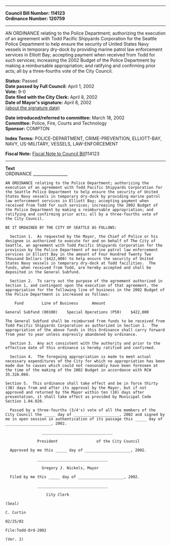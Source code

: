 * * * * *  
  
**Council Bill Number: [](#h0)[](#h2)114123**   
**Ordinance Number: 120759**  
  
* * * * *  
  
AN ORDINANCE relating to the Police Department; authorizing the execution of an agreement with Todd Pacific Shipyards Corporation for the Seattle Police Department to help ensure the security of United States Navy vessels in temporary dry-dock by providing marine patrol law enforcement services in Elliott Bay; accepting payment when received from Todd for such services; increasing the 2002 Budget of the Police Department by making a reimbursable appropriation; and ratifying and confirming prior acts; all by a three-fourths vote of the City Council.  
  
**Status:** Passed   
**Date passed by Full Council:** April 1, 2002   
**Vote:** 9-0   
**Date filed with the City Clerk:** April 8, 2002   
**Date of Mayor's signature:** April 8, 2002   
[(about the signature date)](/~public/approvaldate.htm)   
  
  
**Date introduced/referred to committee:** March 18, 2002   
**Committee:** Police, Fire, Courts and Technology   
**Sponsor:** COMPTON   
  
**Index Terms:** POLICE-DEPARTMENT, CRIME-PREVENTION, ELLIOTT-BAY, NAVY, US-MILITARY, VESSELS, LAW-ENFORCEMENT  
  
**Fiscal Note:** [Fiscal Note to Council Bill](http://clerk.seattle.gov/~public/fnote/114123.htm)[](#h1)[](#h3)114123  
  
* * * * *  
  
**Text**  
    ORDINANCE _________________  
  
    AN ORDINANCE relating to the Police Department; authorizing the  
    execution of an agreement with Todd Pacific Shipyards Corporation for  
    the Seattle Police Department to help ensure the security of United  
    States Navy vessels in temporary dry-dock by providing marine patrol  
    law enforcement services in Elliott Bay; accepting payment when  
    received from Todd for such services; increasing the 2002 Budget of  
    the Police Department by making a reimbursable appropriation; and  
    ratifying and confirming prior acts; all by a three-fourths vote of  
    the City Council.  
  
    BE IT ORDAINED BY THE CITY OF SEATTLE AS FOLLOWS:  
  
      Section 1.  As requested by the Mayor, the Chief of Police or his  
    designee is authorized to execute for and on behalf of The City of  
    Seattle, an agreement with Todd Pacific Shipyards Corporation for the  
    provision by the Police Department of marine patrol law enforcement  
    services in Elliott Bay in the amount of Four Hundred Twenty Two  
    Thousand Dollars ($422,000) to help ensure the security of United  
    States Navy vessels in temporary dry-dock at Todd facilities.  The  
    funds, when received from Todd, are hereby accepted and shall be  
    deposited in the General Subfund.  
  
      Section 2.  To carry out the purpose of the agreement authorized in  
    Section 1, and contingent upon the execution of that agreement, the  
    appropriation for the following line of business in the 2002 Budget of  
    the Police Department is increased as follows:  
  
        Fund        Line of Business      Amount  
  
    General Subfund (00100)    Special Operations (P50)    $422,000  
  
    The General Subfund shall be reimbursed from funds to be received from  
    Todd Pacific Shipyards Corporation as authorized in Section 1.  The  
    appropriation of the above funds in this Ordinance shall carry forward  
    from year to year unless expressly abandoned by ordinance.  
  
      Section 3.  Any act consistent with the authority and prior to the  
    effective date of this ordinance is hereby ratified and confirmed.  
  
      Section 4.  The foregoing appropriation is made to meet actual  
    necessary expenditures of the City for which no appropriation has been  
    made due to causes which could not reasonably have been foreseen at  
    the time of the making of the 2002 Budget in accordance with RCW  
    35.32A.060.  
  
    Section 5.  This ordinance shall take effect and be in force thirty  
    (30) days from and after its approval by the Mayor, but if not  
    approved and returned by the Mayor within ten (10) days after  
    presentation, it shall take effect as provided by Municipal Code  
    Section 1.04.020.  
  
      Passed by a three-fourths (3/4's) vote of all the members of the  
    City Council the _____ day of ____________________, 2002 and signed by  
    me in open session in authentication of its passage this _____ day of  
    ____________________, 2002.  
  
                    _______________________________  
  
                  President                 of the City Council  
  
      Approved by me this _____ day of ____________________, 2002.  
  
                  _______________________________  
  
                    Gregory J. Nickels, Mayor  
  
      Filed by me this _____ day of ____________________, 2002.  
  
                  _______________________________  
  
                      City Clerk  
  
    (Seal)  
  
    C. Curtin  
  
    02/25/02  
  
    File:Todd-Ord-2002  
  
    (Ver. 1)  
